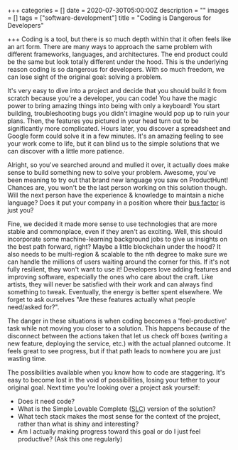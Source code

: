 +++
categories = []
date = 2020-07-30T05:00:00Z
description = ""
images = []
tags = ["software-development"]
title = "Coding is Dangerous for Developers"

+++
Coding is a tool, but there is so much depth within that it often feels like an art form. There are many ways to approach the same problem with different frameworks, languages, and architectures. The end product could be the same but look totally different under the hood. This is the underlying reason coding is so dangerous for developers. With so much freedom, we can lose sight of the original goal: solving a problem.

It's very easy to dive into a project and decide that you should build it from scratch because you're a developer, you can code! You have the magic power to bring amazing things into being with only a keyboard! You start building, troubleshooting bugs you didn't imagine would pop up to ruin your plans. Then, the features you pictured in your head turn out to be significantly more complicated. Hours later, you discover a spreadsheet and Google form could solve it in a few minutes. It's an amazing feeling to see your work come to life, but it can blind us to the simple solutions that we can discover with a little more patience.

Alright, so you've searched around and mulled it over, it actually does make sense to build something new to solve your problem. Awesome, you've been meaning to try out that brand new language you saw on ProductHunt! Chances are, you won't be the last person working on this solution though. Will the next person have the experience & knowledge to maintain a niche language? Does it put your company in a position where their [bus factor](https://en.wikipedia.org/wiki/Bus_factor) is just you?

Fine, we decided it made more sense to use technologies that are more stable and commonplace, even if they aren't as exciting. Well, this should incorporate some machine-learning background jobs to give us insights on the best path forward, right? Maybe a little blockchain under the hood? It also needs to be multi-region & scalable to the nth degree to make sure we can handle the millions of users waiting around the corner for this. If it's not fully resilient, they won't want to use it! Developers love adding features and improving software, especially the ones who care about the craft. Like artists, they will never be satisfied with their work and can always find something to tweak. Eventually, the energy is better spent elsewhere. We forget to ask ourselves "Are these features actually what people need/asked for?".

The danger in these situations is when coding becomes a 'feel-productive' task while not moving you closer to a solution. This happens because of the disconnect between the actions taken that let us check off boxes (writing a new feature, deploying the service, etc.) with the actual planned outcome. It feels great to see progress, but if that path leads to nowhere you are just wasting time.

The possibilities available when you know how to code are staggering. It's easy to become lost in the void of possibilities, losing your tether to your original goal. Next time you're looking over a project ask yourself:

* Does it need code?
* What is the Simple Lovable Complete ([SLC](https://blog.asmartbear.com/slc.html)) version of the solution?
* What tech stack makes the most sense for the context of the project, rather than what is shiny and interesting?
* Am I actually making progress toward this goal or do I just feel productive? (Ask this one regularly)